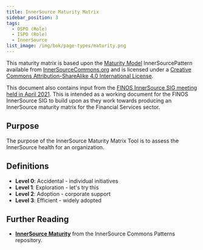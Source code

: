 ```yaml
---
title: InnerSource Maturity Matrix
sidebar_position: 3
tags:
  - OSPO (Role)
  - ISPO (Role) 
  - InnerSource
list_image: /img/bok/page-types/maturity.png
---
```


This maturity matrix is based upon the [Maturity Model](https://patterns.innersourcecommons.org/p/maturity-model) InnerSourcePattern
available from [InnerSourceCommons.org](https://InnerSourceCommons.org) and is
licensed under a [Creative Commons Attribution-ShareAlike 4.0 International License](https://creativecommons.org/licenses/by-sa/4.0/deed.en).

This document also contains input from the
[FINOS InnerSource SIG meeting held in April 2021](https://github.com/finos/InnerSource/issues/10).
This is intended as a working document for the FINOS InnerSource SIG to build
upon as they work towards producing an InnerSource maturity matrix for the
Financial Services sector. 

## Purpose

The purpose of the InnerSource Maturity Matrix Tool is to assess the InnerSource health for an organization.

## Definitions

- **Level 0**: Accidental - individual initiatives
- **Level 1**: Exploration - let's try this
- **Level 2**: Adoption - corporate support
- **Level 3**: Efficient - widely adopted

## Further Reading

- **[InnerSource Maturity](https://patterns.innersourcecommons.org/p/maturity-model)** from the InnerSource Commons Patterns repository.